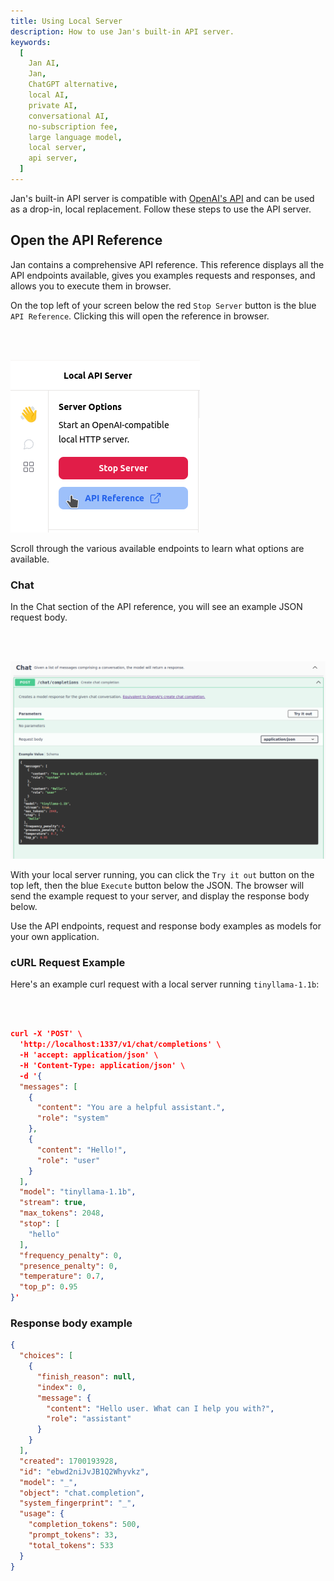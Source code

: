 ```yaml
---
title: Using Local Server
description: How to use Jan's built-in API server.
keywords:
  [
    Jan AI,
    Jan,
    ChatGPT alternative,
    local AI,
    private AI,
    conversational AI,
    no-subscription fee,
    large language model,
    local server,
    api server,
  ]
---
```


Jan's built-in API server is compatible with [OpenAI's API](https://platform.openai.com/docs/api-reference) and can be used as a drop-in, local replacement. Follow these steps to use the API server.

## Open the API Reference

Jan contains a comprehensive API reference. This reference displays all the API endpoints available, gives you examples requests and responses, and allows you to execute them in browser.

On the top left of your screen below the red `Stop Server` button is the blue `API Reference`. Clicking this will open the reference in browser.

<br></br>

![02-api-reference](./assets/02-api-reference.png)

Scroll through the various available endpoints to learn what options are available.

### Chat

In the Chat section of the API reference, you will see an example JSON request body.

<br></br>

![02-chat-example](./assets/02-chat-example.png)

With your local server running, you can click the `Try it out` button on the top left, then the blue `Execute` button below the JSON. The browser will send the example request to your server, and display the response body below.

Use the API endpoints, request and response body examples as models for your own application.

### cURL Request Example

Here's an example curl request with a local server running `tinyllama-1.1b`:

<br></br>

```json
curl -X 'POST' \
  'http://localhost:1337/v1/chat/completions' \
  -H 'accept: application/json' \
  -H 'Content-Type: application/json' \
  -d '{
  "messages": [
    {
      "content": "You are a helpful assistant.",
      "role": "system"
    },
    {
      "content": "Hello!",
      "role": "user"
    }
  ],
  "model": "tinyllama-1.1b",
  "stream": true,
  "max_tokens": 2048,
  "stop": [
    "hello"
  ],
  "frequency_penalty": 0,
  "presence_penalty": 0,
  "temperature": 0.7,
  "top_p": 0.95
}'
```

### Response body example

```json
{
  "choices": [
    {
      "finish_reason": null,
      "index": 0,
      "message": {
        "content": "Hello user. What can I help you with?",
        "role": "assistant"
      }
    }
  ],
  "created": 1700193928,
  "id": "ebwd2niJvJB1Q2Whyvkz",
  "model": "_",
  "object": "chat.completion",
  "system_fingerprint": "_",
  "usage": {
    "completion_tokens": 500,
    "prompt_tokens": 33,
    "total_tokens": 533
  }
}
```
